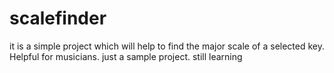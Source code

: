 # scalefinder
it is a simple project which will help to find the major scale of a selected key. Helpful for musicians.
just a sample project. still learning
